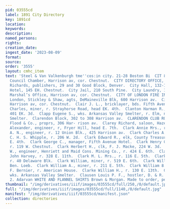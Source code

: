 ```yaml
---
pid: 03555cd
label: 1891 City Directory
key: 1891cd
location: 
keywords: 
description: 
named_persons: 
rights: 
creation_date: 
ingest_date: '2023-08-09'
format: 
source: 
order: '3555'
layout: cmhc_item
text: 'Steel & Van Valkenburgh tme''cos:in city. 21-28 Boston Bi  CIT 88 CLA     City
  Council Chamber, Harrison av, cor. Chestnut.  CITY DIRECTORY OFFICE, Ballenger &
  Richards, publishers, 29 and 30 Good Block, Denver.  City Hall, 132-134 E. 6th.  City
  Hotel, 145 EH. Chestnut.  City Jail, 210 South Pine.  City Laundry, 137 E. 5th.  City
  Marshal’s Office, Harrison av, cor. Chestnut.  CITY OF LONDON FIRE INSURANCE CO.,
  London, Stickley & Shaw, agts, DeMaineville Blk, 600 Harrison av.  City Offices,
  Harrison av, cor. Chestnut.  Clair J. L., bricklayer, bds. Fifth Avenue Hotel.  Clant
  Charles, miner, r. Strayhorse Road, head EK. 4th.  Clanton Harman R., miner, r.
  401 EK. 3d.  Clapp Eugene S., wks. Arkansas Valley Smelter, r. Elm, near La Piata
  Smelter.  Clarendon Block, 302 to 308 Harrison av.  CLARENDON CLUB ROOMS, T. B.
  Flood & Co., proprs, 306 Har- rison av.  Clarey Richard, saloon, Hazel, cor. 18th.  Clark
  Alexander, engineer, r, Fryer Hill, head E. 7th.  Clark Annie Mrs., r.113 W. 8th.  Clark
  A. N., engineer, r. 12 Union Blk., 425 Harrison av.  Clark Charles A., printer,
  C. H. S. Whipple, r. 206 W. 2d.  Clark Edward R., elk, County Treasurer, r. 319
  E. 4th.  Clark George C., manager, Fifth Avenue Hotel.  Clark Henry C., painter,
  r. 119 W. Chestnut.  Clark Herbert H., clk, F. J. Macke, 224 W. 3d.  Clark Jerome
  W., engineer, Henriett and Maid Cons. Mining Co., r. 424 E. 6th.  Clark John, warehouseman,
  John Harvey, r. 328 E. 11th.  Clark M. L. Mrs., r. 116 E. 5th.  Clark R. E., miner,
  r. 40 Delaware Blk.  Clark William, miner, r. 519 E. 6th.  Clark William, waiter,
  Ben. Loeb.  Clark William A., miner, r. 211 E. 5th.  Clark William 8., shoemkr,
  F. Bernier, r. American House.  Clarke William H., r. 130 E. 13th.  Clausen Chris.,
  wks. Arkansas Valley Smelter.  Clausen Louis P. F., hostler, D. & R. G. R. R.  Denum
  2. Adarvan WHITE AND FLANNEL SHIRTS Brown & Morgan. Made to order, pee eerie     \                '
thumbnail: "/img/derivatives/iiif/images/03555cd/full/250,/0/default.jpg"
full: "/img/derivatives/iiif/images/03555cd/full/1140,/0/default.jpg"
manifest: "/img/derivatives/iiif/03555cd/manifest.json"
collection: directories
---
```

